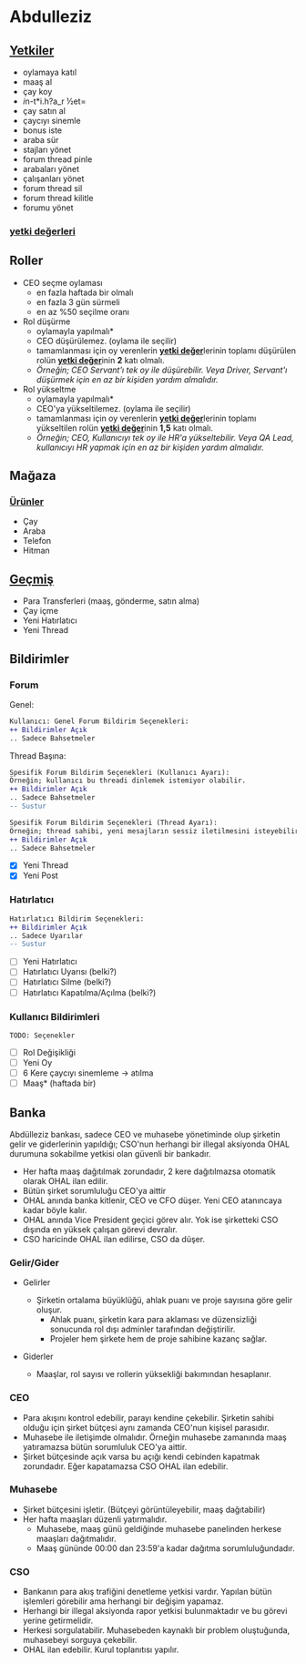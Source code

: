 # Abdulleziz

## [Yetkiler](/src/utils/abdulleziz.ts)

- oylamaya katıl
- maaş al
- çay koy
- *i*n-t\*i.h?a_r ½et=
- çay satın al
- çaycıyı sinemle
- bonus iste
- araba sür
- stajları yönet
- forum thread pinle
- arabaları yönet
- çalışanları yönet
- forum thread sil
- forum thread kilitle
- forumu yönet

<!-- ***[yetki değerleri](/src/utils/zod-utils.ts)*** -->

### [yetki değerleri](/src/utils/zod-utils.ts)

## Roller

- CEO seçme oylaması
  - en fazla haftada bir olmalı
  - en fazla 3 gün sürmeli
  - en az %50 seçilme oranı
- Rol düşürme
  - oylamayla yapılmalı\*
  - CEO düşürülemez. (oylama ile seçilir)
  - tamamlanması için oy verenlerin [**yetki değer**](#yetki-değerleri)lerinin toplamı düşürülen rolün [**yetki değer**](#yetki-değerleri)inin **2** katı olmalı.
  - *Örneğin; CEO Servant'ı tek oy ile düşürebilir. Veya Driver, Servant'ı düşürmek için en az bir kişiden yardım almalıdır.*
- Rol yükseltme
  - oylamayla yapılmalı\*
  - CEO'ya yükseltilemez. (oylama ile seçilir)
  - tamamlanması için oy verenlerin [**yetki değer**](#yetki-değerleri)lerinin toplamı yükseltilen rolün [**yetki değer**](#yetki-değerleri)inin **1,5** katı olmalı.
  - *Örneğin; CEO, Kullanıcıyı tek oy ile HR'a yükseltebilir. Veya QA Lead, kullanıcıyı HR yapmak için en az bir kişiden yardım almalıdır.*

## Mağaza

### [Ürünler](/src/utils/entities.ts)

- Çay
- Araba
- Telefon
- Hitman

## [Geçmiş](src/components/panels/HistoryPanel.tsx)

- Para Transferleri (maaş, gönderme, satın alma)
- Çay içme
- Yeni Hatırlatıcı
- Yeni Thread

## Bildirimler

### Forum

Genel:

```diff
Kullanıcı: Genel Forum Bildirim Seçenekleri:
++ Bildirimler Açık
.. Sadece Bahsetmeler
```

Thread Başına:

```diff
Spesifik Forum Bildirim Seçenekleri (Kullanıcı Ayarı):
Örneğin; kullanıcı bu threadi dinlemek istemiyor olabilir.
++ Bildirimler Açık
.. Sadece Bahsetmeler
-- Sustur
```

```diff
Spesifik Forum Bildirim Seçenekleri (Thread Ayarı):
Örneğin; thread sahibi, yeni mesajların sessiz iletilmesini isteyebilir.
++ Bildirimler Açık
.. Sadece Bahsetmeler
```

- [x] Yeni Thread
- [x] Yeni Post

### Hatırlatıcı

```diff
Hatırlatıcı Bildirim Seçenekleri:
++ Bildirimler Açık
.. Sadece Uyarılar
-- Sustur
```

- [ ] Yeni Hatırlatıcı
- [ ] Hatırlatıcı Uyarısı (belki?)
- [ ] Hatırlatıcı Silme (belki?)
- [ ] Hatırlatıcı Kapatılma/Açılma (belki?)

### Kullanıcı Bildirimleri

`TODO: Seçenekler`

- [ ] Rol Değişikliği
- [ ] Yeni Oy
- [ ] 6 Kere çaycıyı sinemleme -> atılma
- [ ] Maaş\* (haftada bir)

## Banka

Abdülleziz bankası, sadece CEO ve muhasebe yönetiminde olup şirketin gelir ve giderlerinin yapıldığı; CSO'nun herhangi bir illegal aksiyonda OHAL durumuna sokabilme yetkisi olan güvenli bir bankadır.

- Her hafta maaş dağıtılmak zorundadır, 2 kere dağıtılmazsa otomatik olarak OHAL ilan edilir.
- Bütün şirket sorumluluğu CEO'ya aittir
- OHAL anında banka kitlenir, CEO ve CFO düşer. Yeni CEO atanıncaya kadar böyle kalır.
- OHAL anında Vice President geçici görev alır. Yok ise şirketteki CSO dışında en yüksek çalışan görevi devralır.
- CSO haricinde OHAL ilan edilirse, CSO da düşer.

### Gelir/Gider

- Gelirler

  - Şirketin ortalama büyüklüğü, ahlak puanı ve proje sayısına göre gelir oluşur.
    - Ahlak puanı, şirketin kara para aklaması ve düzensizliği sonucunda rol dışı adminler tarafından değiştirilir.
    - Projeler hem şirkete hem de proje sahibine kazanç sağlar.

- Giderler

  - Maaşlar, rol sayısı ve rollerin yüksekliği bakımından hesaplanır.

### CEO

- Para akışını kontrol edebilir, parayı kendine çekebilir. Şirketin sahibi olduğu için şirket bütçesi aynı zamanda CEO'nun kişisel parasıdır.
- Muhasebe ile iletişimde olmalıdır. Örneğin muhasebe zamanında maaş yatıramazsa bütün sorumluluk CEO'ya aittir.
- Şirket bütçesinde açık varsa bu açığı kendi cebinden kapatmak zorundadır. Eğer kapatamazsa CSO OHAL ilan edebilir.

### Muhasebe

- Şirket bütçesini işletir. (Bütçeyi görüntüleyebilir, maaş dağıtabilir)
- Her hafta maaşları düzenli yatırmalıdır.
  - Muhasebe, maaş günü geldiğinde muhasebe panelinden herkese maaşları dağıtmalıdır.
  - Maaş gününde 00:00 dan 23:59'a kadar dağıtma sorumluluğundadır.

### CSO

- Bankanın para akış trafiğini denetleme yetkisi vardır. Yapılan bütün işlemleri görebilir ama herhangi bir değişim yapamaz.
- Herhangi bir illegal aksiyonda rapor yetkisi bulunmaktadır ve bu görevi yerine getirmelidir.
- Herkesi sorgulatabilir. Muhasebeden kaynaklı bir problem oluştuğunda, muhasebeyi sorguya çekebilir.
- OHAL ilan edebilir. Kurul toplanıtısı yapılır.
